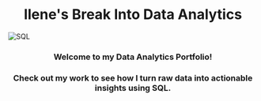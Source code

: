 
<div align="center">

# Ilene's Break Into Data Analytics

</div>

![SQL](https://media.wired.com/photos/641337bd5e3ab3be4fe3e789/master/w_1600%2Cc_limit/sql_normal.gif)

<div align="center">

### Welcome to my Data Analytics Portfolio!

### Check out my work to see how I turn raw data into actionable insights using SQL.

</div>
